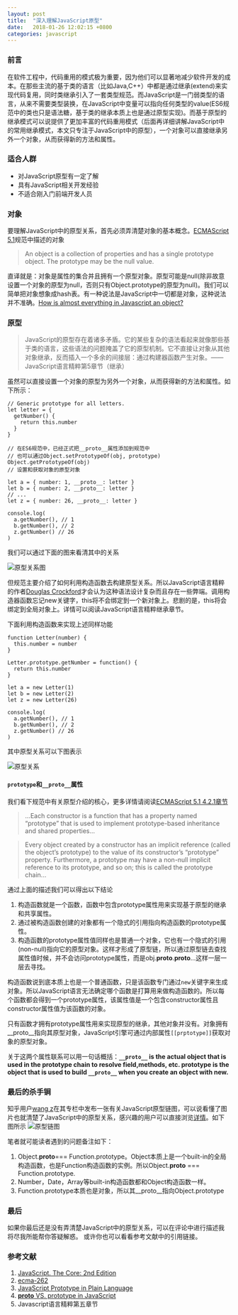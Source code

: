```yaml
---
layout: post
title:  "深入理解JavaScript原型"
date:   2018-01-26 12:02:15 +0800
categories: javascript
---
```

### 前言
在软件工程中，代码重用的模式极为重要，因为他们可以显著地减少软件开发的成本。在那些主流的基于类的语言（比如Java,C++）中都是通过继承(extend)来实现代码复用，同时类继承引入了一套类型规范。而JavaScript是一门弱类型的语言，从来不需要类型装换，在JavaScript中变量可以指向任何类型的value(ES6规范中的类也只是语法糖，基于类的继承本质上也是通过原型实现)。<!-- more -->而基于原型的继承模式可以说提供了更加丰富的代码重用模式（后面再详细讲解JavaScript中的常用继承模式，本文只专注于JavaScript中的原型），一个对象可以直接继承另外一个对象，从而获得新的方法和属性。

### 适合人群
* 对JavaScript原型有一定了解
* 具有JavaScript相关开发经验
* 不适合刚入门前端开发人员

### 对象
要理解JavaScript中的原型关系，首先必须弄清楚对象的基本概念。[ECMAScript 5.1](http://www.ecma-international.org/ecma-262/5.1/#sec-4.3)规范中描述的对象

> An object is a collection of properties and has a single prototype object. The prototype may be the null value.

直译就是：对象是属性的集合并且拥有一个原型对象。原型可能是null(除非故意设置一个对象的原型为null，否则只有Object.prototype的原型为null)。我们可以简单把对象想象成hash表。有一种说法是JavaScript中一切都是对象，这种说法并不准确。[How is almost everything in Javascript an object?
](https://stackoverflow.com/questions/9108925/how-is-almost-everything-in-javascript-an-object)
### 原型
> JavaScript的原型存在着诸多矛盾。它的某些复杂的语法看起来就像那些基于类的语言，这些语法的问题掩盖了它的原型机制。它不直接让对象从其他对象继承，反而插入一个多余的间接层：通过构建器函数产生对象。——JavaScript语言精粹第5章节（继承）

虽然可以直接设置一个对象的原型为另外一个对象，从而获得新的方法和属性。如下所示：

```
// Generic prototype for all letters.
let letter = {
  getNumber() {
    return this.number
  }
}

// 在ES6规范中，已经正式把__proto__属性添加到规范中
// 也可以通过Object.setPrototypeOf(obj, prototype) Object.getPrototypeOf(obj)
// 设置和获取对象的原型对象

let a = { number: 1, __proto__: letter }
let b = { number: 2, __proto__: letter }
// ...
let z = { number: 26, __proto__: letter }

console.log(
  a.getNumber(), // 1
  b.getNumber(), // 2
  z.getNumber() // 26
)
```
我们可以通过下面的图来看清其中的关系

![原型关系图](http://dmitrysoshnikov.com/wp-content/uploads/2017/11/shared-prototype.png)

但规范主要介绍了如何利用构造函数去构建原型关系。所以JavaScript语言精粹的作者[Douglas Crockford](https://en.wikipedia.org/wiki/Douglas_Crockford)才会认为这种语法设计复杂而且存在一些弊端。调用构造器函数忘记new关键字，this将不会绑定到一个新对象上。悲剧的是，this将会绑定到全局对象上。详情可以阅读JavaScript语言精粹继承章节。

下面利用构造函数来实现上述同样功能

```
function Letter(number) {
  this.number = number
}

Letter.prototype.getNumber = function() {
  return this.number
}

let a = new Letter(1)
let b = new Letter(2)
let z = new Letter(26)

console.log(
  a.getNumber(), // 1
  b.getNumber(), // 2
  z.getNumber() // 26
)
```
其中原型关系可以下图表示

![原型关系](http://dmitrysoshnikov.com/wp-content/uploads/2017/11/js-constructor.png)

#### `prototype`和`__proto__`属性

我们看下规范中有关原型介绍的核心，更多详情请阅读[ECMAScript 5.1 4.2.1章节 ](http://www.ecma-international.org/ecma-262/5.1/#sec-4.2.1)
> ...Each constructor is a function that has a property named “prototype” that is used to implement prototype-based inheritance and shared properties...

> Every object created by a constructor has an implicit reference (called the object’s prototype) to the value of its constructor’s “prototype” property. Furthermore, a prototype may have a non-null implicit reference to its prototype, and so on; this is called the prototype chain...

通过上面的描述我们可以得出以下结论
1. 构造函数就是一个函数，函数中包含prototype属性用来实现基于原型的继承和共享属性。
2. 通过被构造函数创建的对象都有一个隐式的引用指向构造函数的prototype属性。
3. 构造函数的prototype属性值同样也是普通一个对象，它也有一个隐式的引用(non-null)指向它的原型对象。这样才形成了原型链，所以通过原型链去查找属性值时候，并不会访问prototype属性，而是obj.__proto__.__proto__...这样一层一层去寻找。

构造函数说到底本质上也是一个普通函数，只是该函数专门通过`new`关键字来生成对象。所以JavaScript语言无法确定哪个函数是打算用来做构造函数的。所以每个函数都会得到一个prototype属性，该属性值是一个包含constructor属性且constructor属性值为该函数的对象。

只有函数才拥有prototype属性用来实现原型的继承，其他对象并没有。对象拥有__proto__指向其原型对象，JavaScript引擎可通过内部属性`[[prptotype]]`获取对象的原型对象。

关于这两个属性联系可以用一句话概括：**`__proto__` is the actual object that is used in the prototype chain to resolve field,methods, etc. prototype is the object that is used to build `__proto__` when you create an object with new.**

### 最后的杀手锏

知乎用户[wang z](https://www.zhihu.com/people/zheng-wang-24/activities)在其专栏中发布一张有关JavaScript原型链图，可以说看懂了图片也就清楚了JavaScript中的原型关系，感兴趣的用户可以直接浏览[详情](https://zhuanlan.zhihu.com/p/22189387)。如下图所示
![原型链图](https://cdn.faxports.com/3031516859099_.pic_hd.jpg)

笔者就可能读者遇到的问题备注如下：
1. Object.__proto__=== Function.prototype。Object本质上是一个built-in的全局构造函数，也是Function构造函数的实例。所以Object.__proto__ === Function.prototype.
2. Number，Date，Array等built-in构造函数都和Object构造函数一样。
3. Function.prototype本质也是对象，所以其__proto__指向Object.prototype

### 最后
如果你最后还是没有弄清楚JavaScript中的原型关系，可以在评论中进行描述我将尽我所能帮你答疑解惑。
或许你也可以看看参考文献中的引用链接。

### 参考文献
1. [JavaScript. The Core: 2nd Edition](http://dmitrysoshnikov.com/ecmascript/javascript-the-core-2nd-edition/)
2. [ecma-262](http://www.ecma-international.org/ecma-262/5.1/#sec-4.2.1)
3. [JavaScript Prototype in Plain Language](http://javascriptissexy.com/javascript-prototype-in-plain-detailed-language/)
4. [__proto__ VS. prototype in JavaScript](https://stackoverflow.com/questions/9959727/proto-vs-prototype-in-javascript)
5. Javascript语言精粹第五章节
